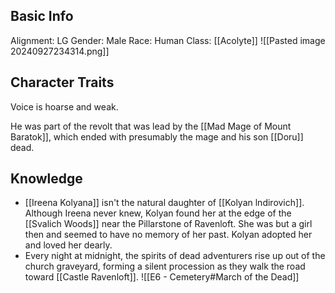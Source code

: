 ## Basic Info
Alignment: LG
Gender: Male
Race: Human
Class: [[Acolyte]]
![[Pasted image 20240927234314.png]]
## Character Traits
Voice is hoarse and weak. 

He was part of the revolt that was lead by the [[Mad Mage of Mount Baratok]], which ended with presumably the mage and his son [[Doru]] dead. 

## Knowledge

- [[Ireena Kolyana]] isn't the natural daughter of [[Kolyan lndirovich]]. Although Ireena never knew, Kolyan found her at the edge of the [[Svalich Woods]] near the Pillarstone of Ravenloft. She was but a girl then and seemed to have no memory of her past. Kolyan adopted her and loved her dearly.
- Every night at midnight, the spirits of dead adventurers rise up out of the church graveyard, forming a silent procession as they walk the road toward [[Castle Ravenloft]]. ![[E6 - Cemetery#March of the Dead]]